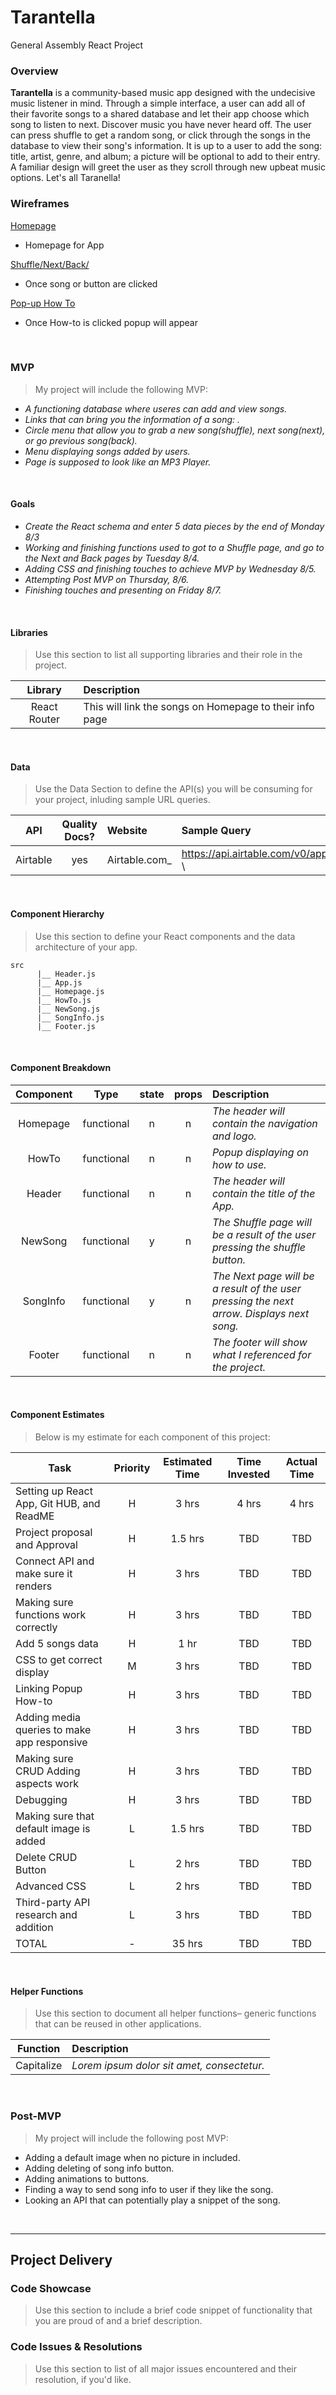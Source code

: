 # Tarantella

General Assembly React Project

### Overview

**Tarantella** is a community-based music app designed with the undecisive music listener in mind. Through a simple interface, a user can add all of their favorite songs to a shared database and let their app choose which song to listen to next. Discover music you have never heard off. The user can press shuffle to get a random song, or click through the songs in the database to view their song's information. It is up to a user to add the song: title, artist, genre, and album; a picture will be optional to add to their entry. A familiar design will greet the user as they scroll through new upbeat music options. Let's all Taranella!
<br>

### Wireframes

[Homepage](https://imgur.com/a/kEmMbSp)

- Homepage for App

[Shuffle/Next/Back/ ](https://imgur.com/a/5oWddoY)

- Once song or button are clicked

[Pop-up How To](https://imgur.com/a/5s7JddA)

- Once How-to is clicked popup will appear

<br>

### MVP

> My project will include the following MVP:

- _A functioning database where useres can add and view songs._
- _Links that can bring you the information of a song: ._
- _Circle menu that allow you to grab a new song(shuffle), next song(next), or go previous song(back)._
- _Menu displaying songs added by users._
- _Page is supposed to look like an MP3 Player._

<br>

#### Goals

- _Create the React schema and enter 5 data pieces by the end of Monday 8/3_
- _Working and finishing functions used to got to a Shuffle page, and go to the Next and Back pages by Tuesday 8/4._
- _Adding CSS and finishing touches to achieve MVP by Wednesday 8/5._
- _Attempting Post MVP on Thursday, 8/6._
- _Finishing touches and presenting on Friday 8/7._

<br>

#### Libraries

> Use this section to list all supporting libraries and their role in the project.

|   Library    | Description                                             |
| :----------: | :------------------------------------------------------ |
| React Router | This will link the songs on Homepage to their info page |

<br>

#### Data

> Use the Data Section to define the API(s) you will be consuming for your project, inluding sample URL queries.

|   API    | Quality Docs? | Website        | Sample Query                                                             |
| :------: | :-----------: | :------------- | :----------------------------------------------------------------------- |
| Airtable |      yes      | Airtable.com\_ | https://api.airtable.com/v0/appgWGu76q5261d23/Songs/recSbscsBZCjyVBoi \  |

<br>

#### Component Hierarchy

> Use this section to define your React components and the data architecture of your app.

```
src
      |__ Header.js
      |__ App.js
      |__ Homepage.js
      |__ HowTo.js
      |__ NewSong.js
      |__ SongInfo.js
      |__ Footer.js
```

<br>

#### Component Breakdown

| Component |    Type    | state | props | Description                                                                               |
| :-------: | :--------: | :---: | :---: | :---------------------------------------------------------------------------------------- |
| Homepage  | functional |   n   |   n   | _The header will contain the navigation and logo._                                        |
|   HowTo   | functional |   n   |   n   | _Popup displaying on how to use._                                                         |
|  Header   | functional |   n   |   n   | _The header will contain the title of the App._                                           |
|  NewSong  | functional |   y   |   n   | _The Shuffle page will be a result of the user pressing the shuffle button._              |
| SongInfo  | functional |   y   |   n   | _The Next page will be a result of the user pressing the next arrow. Displays next song._ |
|  Footer   | functional |   n   |   n   | _The footer will show what I referenced for the project._                                 |

<br>

#### Component Estimates

> Below is my estimate for each component of this project:

| Task                                        | Priority | Estimated Time | Time Invested | Actual Time |
| ------------------------------------------- | :------: | :------------: | :-----------: | :---------: |
| Setting up React App, Git HUB, and ReadME   |    H     |     3 hrs      |     4 hrs     |    4 hrs    |
| Project proposal and Approval               |    H     |    1.5 hrs     |      TBD      |     TBD     |
| Connect API and make sure it renders        |    H     |     3 hrs      |      TBD      |     TBD     |
| Making sure functions work correctly        |    H     |     3 hrs      |      TBD      |     TBD     |
| Add 5 songs data                            |    H     |      1 hr      |      TBD      |     TBD     |
| CSS to get correct display                  |    M     |     3 hrs      |      TBD      |     TBD     |
| Linking Popup How-to                        |    H     |     3 hrs      |      TBD      |     TBD     |
| Adding media queries to make app responsive |    H     |     3 hrs      |      TBD      |     TBD     |
| Making sure CRUD Adding aspects work        |    H     |     3 hrs      |      TBD      |     TBD     |
| Debugging                                   |    H     |     3 hrs      |      TBD      |     TBD     |
| Making sure that default image is added     |    L     |    1.5 hrs     |      TBD      |     TBD     |
| Delete CRUD Button                          |    L     |     2 hrs      |      TBD      |     TBD     |
| Advanced CSS                                |    L     |     2 hrs      |      TBD      |     TBD     |
| Third-party API research and addition       |    L     |     3 hrs      |      TBD      |     TBD     |
| TOTAL                                       |    -     |     35 hrs     |      TBD      |     TBD     |

<br>

#### Helper Functions

> Use this section to document all helper functions– generic functions that can be reused in other applications.

|  Function  | Description                                |
| :--------: | :----------------------------------------- |
| Capitalize | _Lorem ipsum dolor sit amet, consectetur._ |

<br>

### Post-MVP

> My project will include the following post MVP:

- Adding a default image when no picture in included.
- Adding deleting of song info button.
- Adding animations to buttons.
- Finding a way to send song info to user if they like the song.
- Looking an API that can potentially play a snippet of the song.

<br>

---

## Project Delivery

### Code Showcase

> Use this section to include a brief code snippet of functionality that you are proud of and a brief description.

### Code Issues & Resolutions

> Use this section to list of all major issues encountered and their resolution, if you'd like.
